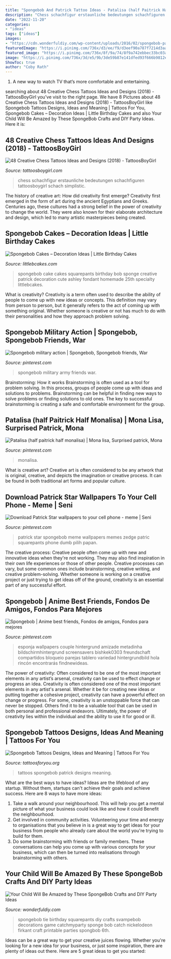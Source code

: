 ```yaml
---
title: "Spongebob And Patrick Tattoo Ideas - Patalisa (half Paitrick Half Monalisa)"
description: "Chess schachfigur erstaunliche bedeutungen schachfiguren tattoosboygirl schach simplistic"
date: "2022-11-20"
categories:
- "ideas"
tags: ["ideas"]
images:
- "https://cdn.wonderfuldiy.com/wp-content/uploads/2016/02/spongebob-party-game.jpg"
featuredImage: "https://i.pinimg.com/736x/d3/ee/f9/d3eef90a787f7214d3aa74daec305fdb--monna-lisa-surprised-patrick.jpg"
featured_image: "https://i.pinimg.com/736x/8f/9a/74/8f9a742ebbec33bc03ab1e1149de6100--patrick-star-patrick-obrian.jpg"
image: "https://i.pinimg.com/736x/3d/e5/9b/3de59b87e141dfed93f666b9812e288c--spongebob-tattoo-nickelodeon.jpg"
ShowToc: true
author: "Coby Rath"
---
```



1. A new way to watch TV that’s more comfortable and entertaining.

	

		
searching about 48 Creative Chess Tattoos Ideas and Designs (2018) - TattoosBoyGirl you've visit to the right page. We have 8 Pictures about 48 Creative Chess Tattoos Ideas and Designs (2018) - TattoosBoyGirl like Spongebob Tattoos Designs, Ideas and Meaning | Tattoos For You, Spongebob Cakes – Decoration Ideas | Little Birthday Cakes and also Your Child Will Be Amazed by These SpongeBob Crafts and DIY Party Ideas. Here it is:
		
    
## 48 Creative Chess Tattoos Ideas And Designs (2018) - TattoosBoyGirl

<img loading=lazy src="https://tattoosboygirl.com/wp-content/uploads/2017/04/Chess-Tattoos.jpg" onerror="this.onerror=null;this.src='https://tse1.mm.bing.net/th?id=OIP.Jj-TAy6AGvsIWgt_XZCoPAHaHN&amp;pid=15.1';" alt="48 Creative Chess Tattoos Ideas and Designs (2018) - TattoosBoyGirl">

_Source: tattoosboygirl.com_

>chess schachfigur erstaunliche bedeutungen schachfiguren tattoosboygirl schach simplistic. 

	

The history of creative art: How did creativity first emerge?
Creativity first emerged in the form of art during the ancient Egyptians and Greeks. Centuries ago, these cultures had a strong belief in the power of creativity to change the world. They were also known for their elaborate architecture and design, which led to many artistic masterpieces being created.

    
## Spongebob Cakes – Decoration Ideas | Little Birthday Cakes

<img loading=lazy src="http://www.littlebcakes.com/wp-content/uploads/2013/08/Spongebob-Squarepants-Cake.jpg" onerror="this.onerror=null;this.src='https://tse2.mm.bing.net/th?id=OIP.J4yO4W5vDzRZeZ-3YRhYiAHaLD&amp;pid=15.1';" alt="Spongebob Cakes – Decoration Ideas | Little Birthday Cakes">

_Source: littlebcakes.com_

>spongebob cake cakes squarepants birthday bob sponge creative patrick decoration cute ashley fondant homemade 25th specialty littlebcakes. 

	

What is creativity?
Creativity is a term often used to describe the ability of people to come up with new ideas or concepts. This definition may vary from person to person, but it generally refers to the act of coming up with something original. Whether someone is creative or not has much to do with their personalities and how they approach problem solving.

    
## Spongebob Military Action | Spongebob, Spongebob Friends, War

<img loading=lazy src="https://i.pinimg.com/736x/3d/e5/9b/3de59b87e141dfed93f666b9812e288c--spongebob-tattoo-nickelodeon.jpg" onerror="this.onerror=null;this.src='https://tse1.mm.bing.net/th?id=OIP.G1vetxAA9mQxVBv-GBXW5AHaIO&amp;pid=15.1';" alt="Spongebob military action | Spongebob, Spongebob friends, War">

_Source: pinterest.com_

>spongebob military army friends war. 

	

Brainstorming: How it works
Brainstorming is often used as a tool for problem solving. In this process, groups of people come up with ideas and solutions to problems. Brainstorming can be helpful in finding new ways to solve problems or finding solutions to old ones. The key to successful brainstorming is creating a safe and comfortable environment for the group.

    
## Patalisa (half Paitrick Half Monalisa) | Mona Lisa, Surprised Patrick, Mona

<img loading=lazy src="https://i.pinimg.com/736x/d3/ee/f9/d3eef90a787f7214d3aa74daec305fdb--monna-lisa-surprised-patrick.jpg" onerror="this.onerror=null;this.src='https://tse2.mm.bing.net/th?id=OIP.ygQsSrBH8jm50V7ryQZHpgHaLH&amp;pid=15.1';" alt="Patalisa (half paitrick half monalisa) | Mona lisa, Surprised patrick, Mona">

_Source: pinterest.com_

>monalisa. 

	

What is creative art?
Creative art is often considered to be any artwork that is original, creative, and depicts the imagination or creative process. It can be found in both traditional art forms and popular culture.

    
## Download Patrick Star Wallpapers To Your Cell Phone - Meme | Seni

<img loading=lazy src="https://i.pinimg.com/736x/8f/9a/74/8f9a742ebbec33bc03ab1e1149de6100--patrick-star-patrick-obrian.jpg" onerror="this.onerror=null;this.src='https://tse3.mm.bing.net/th?id=OIP.0LRhgskxkvcvaOlyh88DYgEJDr&amp;pid=15.1';" alt="Download Patrick Star wallpapers to your cell phone - meme | Seni">

_Source: pinterest.com_

>patrick star spongebob meme wallpapers memes zedge patric squarepants phone dumb pilih papan. 

	

The creative process:
Creative people often come up with new and innovative ideas when they're not working. They may also find inspiration in their own life experiences or those of other people. Creative processes can vary, but some common ones include brainstorming, creative writing, and creative problem-solving. Whether someone is working on a creative project or just trying to get ideas off of the ground, creativity is an essential part of any successful effort.

    
## Spongebob | Anime Best Friends, Fondos De Amigos, Fondos Para Mejores

<img loading=lazy src="https://i.pinimg.com/736x/d5/74/f9/d574f90a4e58404d78746241f7533942.jpg" onerror="this.onerror=null;this.src='https://tse4.mm.bing.net/th?id=OIP.xPUvL0ohBXSITYoRbdvY5QHaNK&amp;pid=15.1';" alt="Spongebob | Anime best friends, Fondos de amigos, Fondos para mejores">

_Source: pinterest.com_

>esponja wallpapers couple hintergrund amizade metadinha bildschirmhintergrund screensavers bishkek0303 freundschaft compartidos bloqueio parejas tablero variedad hintergrundbild hola rincón encontrarás findnewideas. 

	

The power of creativity: Often considered to be one of the most important elements in any artist’s arsenal, creativity can be used to effect change or progress an idea.
Creativity is often considered one of the most important elements in any artist's arsenal. Whether it be for creating new ideas or putting together a cohesive project, creativity can have a powerful effect on change or progress. For some, creativity is an unstoppable force that can never be stopped. Others find it to be a valuable tool that can be used in both personal and professional endeavors. Ultimately, the power of creativity lies within the individual and the ability to use it for good or ill.

    
## Spongebob Tattoos Designs, Ideas And Meaning | Tattoos For You

<img loading=lazy src="https://www.tattoosforyou.org/wp-content/uploads/2017/08/Spongebob-and-Patrick-Tattoos-300x300.jpg" onerror="this.onerror=null;this.src='https://tse4.mm.bing.net/th?id=OIP.HufHXoWDxdY85f1BUY9zZQAAAA&amp;pid=15.1';" alt="Spongebob Tattoos Designs, Ideas and Meaning | Tattoos For You">

_Source: tattoosforyou.org_

>tattoos spongebob patrick designs meaning. 

	

What are the best ways to have ideas?
Ideas are the lifeblood of any startup. Without them, startups can't achieve their goals and achieve success. Here are 8 ways to have more ideas:
1. Take a walk around your neighbourhood. This will help you get a mental picture of what your business could look like and how it could Benefit the neighbourhood.
2. Get involved in community activities. Volunteering your time and energy to organisations that you believe in is a great way to get ideas for your business from people who already care about the world you're trying to build for them. 
3. Do some brainstorming with friends or family members. These conversations can help you come up with various concepts for your business, which can then be turned into realisations through brainstorming with others. 

    
## Your Child Will Be Amazed By These SpongeBob Crafts And DIY Party Ideas

<img loading=lazy src="https://cdn.wonderfuldiy.com/wp-content/uploads/2016/02/spongebob-party-game.jpg" onerror="this.onerror=null;this.src='https://tse2.mm.bing.net/th?id=OIP.Mw9fAVGbuzLGJwWVoxEbqgHaJ4&amp;pid=15.1';" alt="Your Child Will Be Amazed by These SpongeBob Crafts and DIY Party Ideas">

_Source: wonderfuldiy.com_

>spongebob tie birthday squarepants diy crafts svampebob decorations game catchmyparty sponge bob catch nickelodeon firkant craft printable parties spongbob 6th. 

	

Ideas can be a great way to get your creative juices flowing. Whether you're looking for a new idea for your business, or just some inspiration, there are plenty of ideas out there. Here are 5 great ideas to get you started: 

